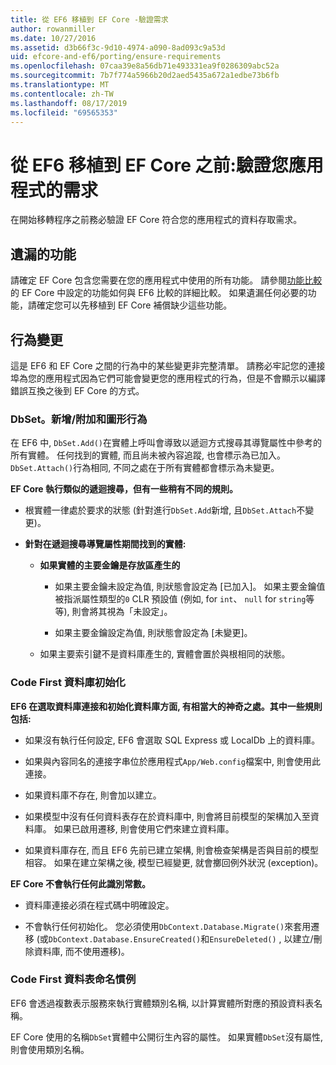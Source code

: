 ```yaml
---
title: 從 EF6 移植到 EF Core -驗證需求
author: rowanmiller
ms.date: 10/27/2016
ms.assetid: d3b66f3c-9d10-4974-a090-8ad093c9a53d
uid: efcore-and-ef6/porting/ensure-requirements
ms.openlocfilehash: 07caa39e8a56db71e493331ea9f0286309abc52a
ms.sourcegitcommit: 7b7f774a5966b20d2aed5435a672a1edbe73b6fb
ms.translationtype: MT
ms.contentlocale: zh-TW
ms.lasthandoff: 08/17/2019
ms.locfileid: "69565353"
---
```

# <a name="before-porting-from-ef6-to-ef-core-validate-your-applications-requirements"></a>從 EF6 移植到 EF Core 之前:驗證您應用程式的需求

在開始移轉程序之前務必驗證 EF Core 符合您的應用程式的資料存取需求。

## <a name="missing-features"></a>遺漏的功能

請確定 EF Core 包含您需要在您的應用程式中使用的所有功能。 請參閱[功能比較](../features.md)的 EF Core 中設定的功能如何與 EF6 比較的詳細比較。 如果遺漏任何必要的功能，請確定您可以先移植到 EF Core 補償缺少這些功能。

## <a name="behavior-changes"></a>行為變更

這是 EF6 和 EF Core 之間的行為中的某些變更非完整清單。 請務必牢記您的連接埠為您的應用程式因為它們可能會變更您的應用程式的行為，但是不會顯示以編譯錯誤互換之後到 EF Core 的方式。

### <a name="dbsetaddattach-and-graph-behavior"></a>DbSet。新增/附加和圖形行為

在 EF6 中, `DbSet.Add()`在實體上呼叫會導致以遞迴方式搜尋其導覽屬性中參考的所有實體。 任何找到的實體, 而且尚未被內容追蹤, 也會標示為已加入。 `DbSet.Attach()`行為相同, 不同之處在于所有實體都會標示為未變更。

**EF Core 執行類似的遞迴搜尋，但有一些稍有不同的規則。**

*  根實體一律處於要求的狀態 (針對進行`DbSet.Add`新增, 且`DbSet.Attach`不變更)。

*  **針對在遞迴搜尋導覽屬性期間找到的實體:**

    *  **如果實體的主要金鑰是存放區產生的**

        * 如果主要金鑰未設定為值, 則狀態會設定為 [已加入]。 如果主要金鑰值被指派屬性類型的`0` CLR 預設值 (例如, for `int`、 `null` for `string`等等), 則會將其視為「未設定」。

        * 如果主要金鑰設定為值, 則狀態會設定為 [未變更]。

    *  如果主要索引鍵不是資料庫產生的, 實體會置於與根相同的狀態。

### <a name="code-first-database-initialization"></a>Code First 資料庫初始化

**EF6 在選取資料庫連接和初始化資料庫方面, 有相當大的神奇之處。其中一些規則包括:**

* 如果沒有執行任何設定, EF6 會選取 SQL Express 或 LocalDb 上的資料庫。

* 如果與內容同名的連接字串位於應用程式`App/Web.config`檔案中, 則會使用此連接。

* 如果資料庫不存在, 則會加以建立。

* 如果模型中沒有任何資料表存在於資料庫中, 則會將目前模型的架構加入至資料庫。 如果已啟用遷移, 則會使用它們來建立資料庫。

* 如果資料庫存在, 而且 EF6 先前已建立架構, 則會檢查架構是否與目前的模型相容。 如果在建立架構之後, 模型已經變更, 就會擲回例外狀況 (exception)。

**EF Core 不會執行任何此識別常數。**

* 資料庫連接必須在程式碼中明確設定。

* 不會執行任何初始化。 您必須使用`DbContext.Database.Migrate()`來套用遷移 (或`DbContext.Database.EnsureCreated()`和`EnsureDeleted()` , 以建立/刪除資料庫, 而不使用遷移)。

### <a name="code-first-table-naming-convention"></a>Code First 資料表命名慣例

EF6 會透過複數表示服務來執行實體類別名稱, 以計算實體所對應的預設資料表名稱。

EF Core 使用的名稱`DbSet`實體中公開衍生內容的屬性。 如果實體`DbSet`沒有屬性, 則會使用類別名稱。
